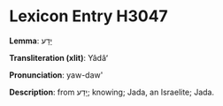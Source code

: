 # Lexicon Entry H3047

**Lemma**: יָדָע

**Transliteration (xlit)**: Yâdâʻ

**Pronunciation**: yaw-daw'

**Description**:
from יָדַע; knowing; Jada, an Israelite; Jada.
